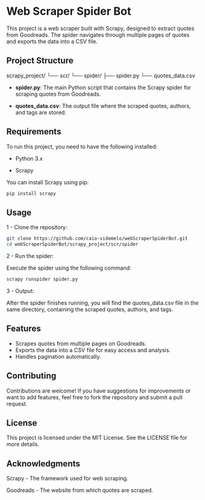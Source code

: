 # Web Scraper Spider Bot

This project is a web scraper built with Scrapy, designed to extract quotes from Goodreads. The spider navigates through multiple pages of quotes and exports the data into a CSV file.

## Project Structure
scrapy_project/
└── scr/
└── spider/
├── spider.py
└── quotes_data.csv

- **spider.py**: The main Python script that contains the Scrapy spider for scraping quotes from Goodreads.

- **quotes_data.csv**: The output file where the scraped quotes, authors, and tags are stored.

## Requirements

To run this project, you need to have the following installed:

- Python 3.x

- Scrapy

You can install Scrapy using pip:

```bash
pip install scrapy
```

## Usage

1 - Clone the repository:

```bash
git clone https://github.com/caio-videmelo/webScraperSpiderBot.git
cd webScraperSpiderBot/scrapy_project/scr/spider
```
2 - Run the spider:

Execute the spider using the following command:

```bash
scrapy runspider spider.py
```

3 - Output:

After the spider finishes running, you will find the quotes_data.csv file in the same directory, containing the scraped quotes, authors, and tags.

## Features

- Scrapes quotes from multiple pages on Goodreads.
- Exports the data into a CSV file for easy access and analysis.
- Handles pagination automatically.

## Contributing

Contributions are welcome! If you have suggestions for improvements or want to add features, feel free to fork the repository and submit a pull request.

## License

This project is licensed under the MIT License. See the LICENSE file for more details.

## Acknowledgments

Scrapy - The framework used for web scraping.

Goodreads - The website from which quotes are scraped.
